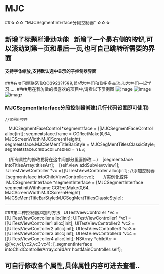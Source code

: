 # MJC
##☆☆☆ “MJCSegmentInterface分段控制器” ☆☆☆
## 新增了标题栏滑动功能   新增了一个最右侧的按钮,可以滚动到第一页和最后一页,也可自己跳转所需要的界面
#### 支持字体缩放,支持默认选中显示的子控制器界面
###有啥问题联系我QQ292251588,希望大神们和我多多交流,和大神们一起学习.....
####用在我仿做的很喜欢的项目中,请看以下示例图
![image](https://github.com/MJCIOS/MJCSegmentInterface/raw/master/MJCSegmentInterface/MJCSegmentInterface/xiangmu2.gif)
![image](https://github.com/MJCIOS/MJCSegmentInterface/raw/master/MJCSegmentInterface/MJCSegmentInterface/xiangmu2.1.gif)   ![image](https://github.com/MJCIOS/MJCSegmentInterface/raw/master/MJCSegmentInterface/MJCSegmentInterface/xiangmu3.gif)

### MJCSegmentInterface分段控制器创建(几行代码设置即可使用)
    //实例化控件
    MJCSegmentFaceControl *segmentsface = [[MJCSegmentFaceControl alloc]init];
    segmentsface.frame = CGRectMake(0,64, MJCScreenWidth,MJCScreenHeight);
    segmentsface.MJCSeMentTitleBarStyle = MJCSegMentTitlesClassicStyle;
    segmentsface.childScollEnabled = YES;
     
    (所有属性的修改要将在这中间部分里面修改....)
    [segmentsface intoTitlesArray:titlesArr];
    [self.view addSubview:view1];
    UITestViewController *vc = [[UITestViewController alloc]init]; //添加控制器
    [segmentsface intoChildViewController:vc];
    
    //实例化控件
    MJCSegmentInterface  *segmentInterface = [MJCSegmentInterface segmentinitWithFrame:CGRectMake(0,64, MJCScreenWidth,MJCScreenHeight) MJCSeMentTitleBarStyle:MJCSegMentTitlesClassicStyle];


---------------------------------------------------------------------------------------------------------------

###第二种控制器添加的方法
  
    UITestViewController *vc = [[UITestViewController alloc]init];
    UITestViewController1 *vc1 = [[UITestViewController1 alloc]init];
    UITestViewController2 *vc2 = [[UITestViewController2 alloc]init];
    UITestViewController3 *vc3 = [[UITestViewController3 alloc]init];
    UITestViewController4 *vc4 = [[UITestViewController4 alloc]init];
    NSArray *childArr = @[vc,vc1,vc2,vc3,vc4];
    [_segmentInterface intoChildControllerArray:childArr hostMainController:self];

## 可自行修改各个属性,具体属性内容可进去查看..
